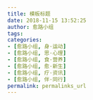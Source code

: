 ```yaml
---
title: 模板标题
date: 2018-11-15 13:52:25
author: 愈路小组
tags:
categories: 
- [愈路小组, 身·运动]
- [愈路小组, 思·心理]
- [愈路小组, 食·营养]
- [愈路小组, 愈·新生]
- [愈路小组, 疗·资讯]
- [愈路小组, 伴·同行]
permalink: permalinks_url
---
```

